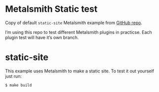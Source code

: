 # Metalsmith Static test

Copy of default `static-site` Metalsmith example from [GitHub repo](https://github.com/segmentio/metalsmith/tree/master/examples/static-site).

I’m using this repo to test different Metalsmith plugins in practicse. Each plugin test will have it’s own branch. 

# static-site

This example uses Metalsmith to make a static site. To test it out yourself just run:

    $ make build

